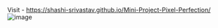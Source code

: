 Visit - https://shashi-srivastav.github.io/Mini-Project-Pixel-Perfection/
![image](https://github.com/Shashi-Srivastav/Mini-Project-Pixel-Perfection/assets/119119389/620df0d1-3aa8-4a07-91da-f7038e681512)
